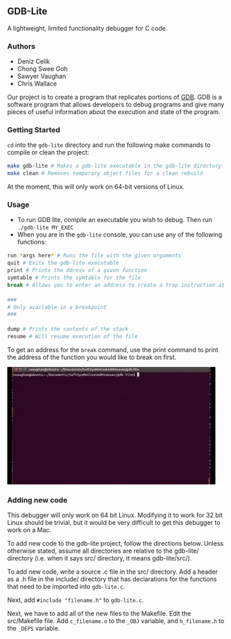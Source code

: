 ## GDB-Lite

A lightweight, limited functionality debugger for C code.

### Authors

- Deniz Celik 
- Chong Swee Goh 
- Sawyer Vaughan 
- Chris Wallace

Our project is to create a program that replicates portions of [GDB](https://www.gnu.org/software/gdb/). GDB is a software program that allows developers to debug programs and give many pieces of useful information about the execution and state of the program.

### Getting Started

`cd` into the `gdb-lite` directory and run the following make commands to compile or clean the project:

```bash
make gdb-lite # Makes a gdb-lite executable in the gdb-lite directory
make clean # Removes temporary object files for a clean rebuild
```

At the moment, this will only work on 64-bit versions of Linux.

### Usage

- To run GDB lite, compile an executable you wish to debug. Then run `./gdb-lite MY_EXEC`
- When you are in the `gdb-lite` console, you can use any of the following functions:

```bash
run *args here* # Runs the file with the given arguments
quit # Exits the gdb-lite executable
print # Prints the ddress of a given function
symtable # Prints the symtable for the file
break # Allows you to enter an address to create a trap instruction at

###
# Only available in a breakpoint
###

dump # Prints the contents of the stack
resume # Will resume execution of the file
```

To get an address for the `break` command, use the print command to print the address of the function you would like to break on first.

![GIF of Usage](docs/gdb-lite.gif)

### Adding new code

This debugger will only work on 64 bit Linux. Modifying it to work for 32 bit Linux should be trivial, but it would be very difficult to get this debugger to work on a Mac. 

To add new code to the gdb-lite project, follow the directions below. Unless otherwise stated, assume all directories are relative to the gdb-lite/ directory (i.e. when it says src/ directory, it means gdb-lite/src/).

To add new code, write a source .c file in the src/ directory. Add a header as a .h file in the include/ directory that has declarations for the functions that need to be imported into `gdb-lite.c`.

Next, add `#include "filename.h"` to `gdb-lite.c`.

Next, we have to add all of the new files to the Makefile. Edit the src/Makefile file. Add `c_filename.o` to the `_OBJ` variable, and `h_filename.h` to the `_DEPS` variable.


